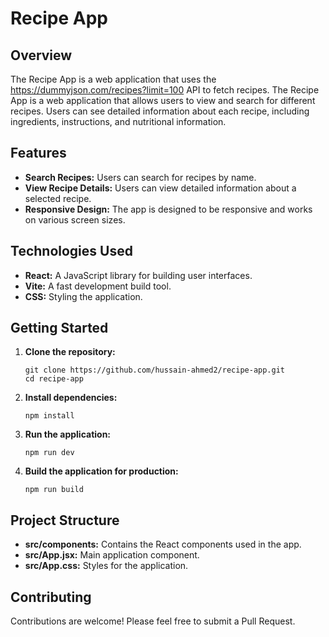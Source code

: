 # Recipe App

## Overview

The Recipe App is a web application that uses the https://dummyjson.com/recipes?limit=100 API to fetch recipes.
The Recipe App is a web application that allows users to view and search for different recipes. Users can see detailed information about each recipe, including ingredients, instructions, and nutritional information.

## Features

- **Search Recipes:** Users can search for recipes by name.
- **View Recipe Details:** Users can view detailed information about a selected recipe.
- **Responsive Design:** The app is designed to be responsive and works on various screen sizes.

## Technologies Used

- **React:** A JavaScript library for building user interfaces.
- **Vite:** A fast development build tool.
- **CSS:** Styling the application.

## Getting Started

1. **Clone the repository:**
   ```
   git clone https://github.com/hussain-ahmed2/recipe-app.git
   cd recipe-app
   ```

2. **Install dependencies:**
   ```
   npm install
   ```

3. **Run the application:**
   ```
   npm run dev
   ```

4. **Build the application for production:**
   ```
   npm run build
   ```

## Project Structure

- **src/components:** Contains the React components used in the app.
- **src/App.jsx:** Main application component.
- **src/App.css:** Styles for the application.

## Contributing

Contributions are welcome! Please feel free to submit a Pull Request.


